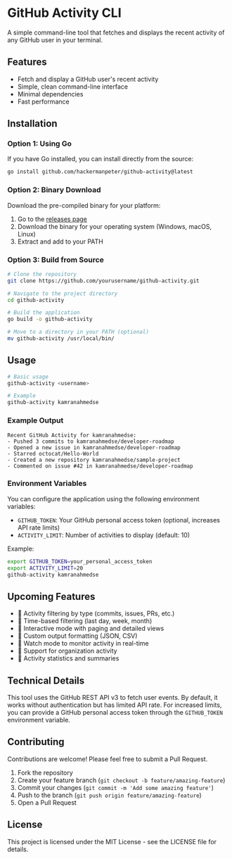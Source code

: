 # GitHub Activity CLI

A simple command-line tool that fetches and displays the recent activity of any GitHub user in your terminal.

## Features

- Fetch and display a GitHub user's recent activity
- Simple, clean command-line interface
- Minimal dependencies
- Fast performance

## Installation

### Option 1: Using Go

If you have Go installed, you can install directly from the source:

```bash
go install github.com/hackermanpeter/github-activity@latest
```

### Option 2: Binary Download

Download the pre-compiled binary for your platform:

1. Go to the [releases page](https://github.com/yourusername/github-activity/releases)
2. Download the binary for your operating system (Windows, macOS, Linux)
3. Extract and add to your PATH

### Option 3: Build from Source

```bash
# Clone the repository
git clone https://github.com/yourusername/github-activity.git

# Navigate to the project directory
cd github-activity

# Build the application
go build -o github-activity

# Move to a directory in your PATH (optional)
mv github-activity /usr/local/bin/
```

## Usage

```bash
# Basic usage
github-activity <username>

# Example
github-activity kamranahmedse
```

### Example Output

```
Recent GitHub Activity for kamranahmedse:
- Pushed 3 commits to kamranahmedse/developer-roadmap
- Opened a new issue in kamranahmedse/developer-roadmap
- Starred octocat/Hello-World
- Created a new repository kamranahmedse/sample-project
- Commented on issue #42 in kamranahmedse/developer-roadmap
```

### Environment Variables

You can configure the application using the following environment variables:

- `GITHUB_TOKEN`: Your GitHub personal access token (optional, increases API rate limits)
- `ACTIVITY_LIMIT`: Number of activities to display (default: 10)

Example:

```bash
export GITHUB_TOKEN=your_personal_access_token
export ACTIVITY_LIMIT=20
github-activity kamranahmedse
```

## Upcoming Features

- 🚧 Activity filtering by type (commits, issues, PRs, etc.)
- 🚧 Time-based filtering (last day, week, month)
- 🚧 Interactive mode with paging and detailed views
- 🚧 Custom output formatting (JSON, CSV)
- 🚧 Watch mode to monitor activity in real-time
- 🚧 Support for organization activity
- 🚧 Activity statistics and summaries

## Technical Details

This tool uses the GitHub REST API v3 to fetch user events. By default, it works without authentication but has limited API rate. For increased limits, you can provide a GitHub personal access token through the `GITHUB_TOKEN` environment variable.

## Contributing

Contributions are welcome! Please feel free to submit a Pull Request.

1. Fork the repository
2. Create your feature branch (`git checkout -b feature/amazing-feature`)
3. Commit your changes (`git commit -m 'Add some amazing feature'`)
4. Push to the branch (`git push origin feature/amazing-feature`)
5. Open a Pull Request

## License

This project is licensed under the MIT License - see the LICENSE file for details.
